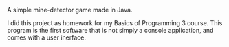 A simple mine-detector game made in Java.

I did this project as homework for my Basics of Programming 3 course.
This program is the first software that is not simply a console application, and comes with a user inerface. 

